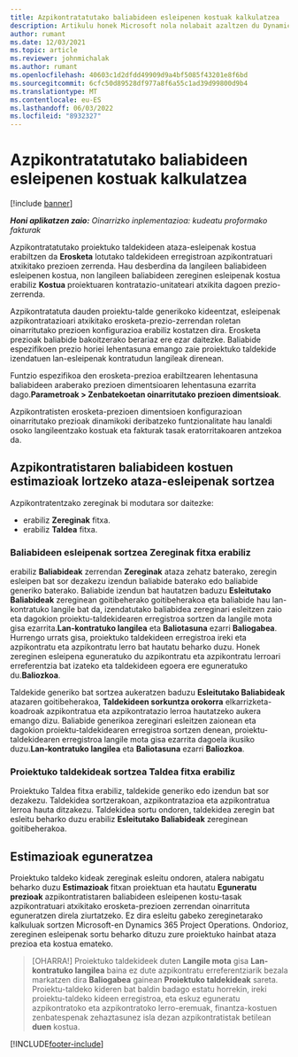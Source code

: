 ```yaml
---
title: Azpikontratatutako baliabideen esleipenen kostuak kalkulatzea
description: Artikulu honek Microsoft nola nolabait azaltzen du Dynamics 365 Project Operations azpikontratatutako baliabideen esleipenen kostuen estimazioa kalkulatzen du.
author: rumant
ms.date: 12/03/2021
ms.topic: article
ms.reviewer: johnmichalak
ms.author: rumant
ms.openlocfilehash: 40603c1d2dfdd49909d9a4bf5085f43201e8f6bd
ms.sourcegitcommit: 6cfc50d89528df977a8f6a55c1ad39d99800d9b4
ms.translationtype: MT
ms.contentlocale: eu-ES
ms.lasthandoff: 06/03/2022
ms.locfileid: "8932327"
---
```

# <a name="cost-estimation-of-subcontracted-resource-assignments"></a>Azpikontratatutako baliabideen esleipenen kostuak kalkulatzea

[!include [banner](../../includes/dataverse-preview.md)]

_**Honi aplikatzen zaio:** Oinarrizko inplementazioa: kudeatu proformako fakturak_

Azpikontratatutako proiektuko taldekideen ataza-esleipenak kostua erabiltzen da **Erosketa** lotutako taldekideen erregistroan azpikontratuari atxikitako prezioen zerrenda. Hau desberdina da langileen baliabideen esleipenen kostua, non langileen baliabideen zereginen esleipenak kostua erabiliz **Kostua** proiektuaren kontratazio-unitateari atxikita dagoen prezio-zerrenda. 

Azpikontratatuta dauden proiektu-talde generikoko kideentzat, esleipenak azpikontratazioari atxikitako erosketa-prezio-zerrendan roletan oinarritutako prezioen konfigurazioa erabiliz kostatzen dira. Erosketa prezioak baliabide bakoitzerako berariaz ere ezar daitezke. Baliabide espezifikoen prezio horiei lehentasuna emango zaie proiektuko taldekide izendatuen lan-esleipenak kontratudun langileak direnean. 

Funtzio espezifikoa den erosketa-prezioa erabiltzearen lehentasuna baliabideen araberako prezioen dimentsioaren lehentasuna ezarrita dago.**Parametroak > Zenbatekoetan oinarritutako prezioen dimentsioak**.

Azpikontratisten erosketa-prezioen dimentsioen konfigurazioan oinarritutako prezioak dinamikoki deribatzeko funtzionalitate hau lanaldi osoko langileentzako kostuak eta fakturak tasak eratorritakoaren antzekoa da. 

## <a name="creating-task-assignments-for-getting-cost-estimates-of-subcontractor-resources"></a>Azpikontratistaren baliabideen kostuen estimazioak lortzeko ataza-esleipenak sortzea

Azpikontratentzako zereginak bi modutara sor daitezke: 
- erabiliz **Zereginak** fitxa.
- erabiliz **Taldea** fitxa.

### <a name="creating-resources-assignments-using-the-tasks-tab"></a>Baliabideen esleipenak sortzea Zereginak fitxa erabiliz
erabiliz **Baliabideak** zerrendan **Zereginak** ataza zehatz baterako, zeregin esleipen bat sor dezakezu izendun baliabide baterako edo baliabide generiko baterako. Baliabide izendun bat hautatzen baduzu **Esleitutako Baliabideak** zereginean goitibeherako goitibeherakoa eta baliabide hau lan-kontratuko langile bat da, izendatutako baliabidea zereginari esleitzen zaio eta dagokion proiektu-taldekidearen erregistroa sortzen da langile mota gisa ezarrita.**Lan-kontratuko langilea** eta **Baliotasuna** ezarri **Baliogabea**. Hurrengo urrats gisa, proiektuko taldekideen erregistroa ireki eta azpikontratu eta azpikontratu lerro bat hautatu beharko duzu. Honek zereginen esleipena eguneratuko du azpikontratu eta azpikontratu lerroari erreferentzia bat izateko eta taldekideen egoera ere eguneratuko du.**Baliozkoa**.

Taldekide generiko bat sortzea aukeratzen baduzu **Esleitutako Baliabideak** atazaren goitibeherakoa, **Taldekideen sorkuntza orokorra** elkarrizketa-koadroak azpikontratua eta azpikontratazio lerroa hautatzeko aukera emango dizu. Baliabide generikoa zereginari esleitzen zaionean eta dagokion proiektu-taldekidearen erregistroa sortzen denean, proiektu-taldekidearen erregistroa langile mota gisa ezarrita dagoela ikusiko duzu.**Lan-kontratuko langilea** eta **Baliotasuna** ezarri **Baliozkoa**.

### <a name="creating-project-team-members-using-the-team-tab"></a>Proiektuko taldekideak sortzea Taldea fitxa erabiliz
Proiektuko Taldea fitxa erabiliz, taldekide generiko edo izendun bat sor dezakezu. Taldekidea sortzerakoan, azpikontratazioa eta azpikontratua lerroa hauta ditzakezu. Taldekidea sortu ondoren, taldekidea zeregin bat esleitu beharko duzu erabiliz **Esleitutako Baliabideak** zereginean goitibeherakoa. 

## <a name="updating-estimates"></a>Estimazioak eguneratzea
Proiektuko taldeko kideak zereginak esleitu ondoren, atalera nabigatu beharko duzu **Estimazioak** fitxan proiektuan eta hautatu **Eguneratu prezioak** azpikontratistaren baliabideen esleipenen kostu-tasak azpikontratuari atxikitako erosketa-prezioen zerrendan oinarrituta eguneratzen direla ziurtatzeko. Ez dira esleitu gabeko zereginetarako kalkuluak sortzen Microsoft-en Dynamics 365 Project Operations. Ondorioz, zereginen esleipenak sortu beharko dituzu zure proiektuko hainbat ataza prezioa eta kostua emateko. 

> [OHARRA!] Proiektuko taldekideek duten **Langile mota** gisa **Lan-kontratuko langilea** baina ez dute azpikontratu erreferentziarik bezala markatzen dira **Baliogabea** gainean **Proiektuko taldekideak** sareta. Proiektu-taldeko kideren bat baldin badago estatu horrekin, ireki proiektu-taldeko kideen erregistroa, eta eskuz eguneratu azpikontratoko eta azpikontratoko lerro-eremuak, finantza-kostuen zenbatespenak zehaztasunez isla dezan azpikontratistak betilean **duen** kostua. 


[!INCLUDE[footer-include](../../includes/footer-banner.md)]
